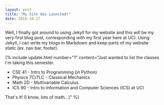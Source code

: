 ```yaml
---
layout: post
title: "My Site Has Launched!"
date: 2016-10-17
---
```


Well, I finally got around to using Jekyll for my website and this will be my very first blog post, corresponding with my first year here at UCI. Using Jekyll, I can write my blogs in Markdown and keep parts of my website static (ex. nav bar, footer).

{% include update.html
    number="1"
    content="Just wanted to list the classes I'm taking this semester.<ul><li>CSE 41 - Intro to Programming (in Python)</li><li>Physics 7C/7LC - Classical Mechanics</li><li>Math 2D - Multivariable Calculus</li><li>ICS 90 - Intro to Information and Computer Sciences (ICS) at UCI</li></ul>That's it! (I know, lots of math...)" %}
